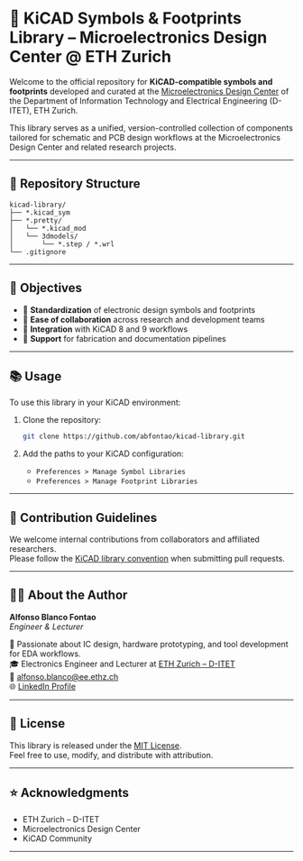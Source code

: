 # 📐 KiCAD Symbols & Footprints Library – Microelectronics Design Center @ ETH Zurich

Welcome to the official repository for **KiCAD-compatible symbols and footprints** developed and curated at the [Microelectronics Design Center](http://www.dz.ethz.ch/) of the Department of Information Technology and Electrical Engineering (D-ITET), ETH Zurich.

This library serves as a unified, version-controlled collection of components tailored for schematic and PCB design workflows at the Microelectronics Design Center and related research projects.

---

## 📁 Repository Structure

```text
kicad-library/
├── *.kicad_sym
├── *.pretty/
│   └── *.kicad_mod
│   └── 3dmodels/
│       └── *.step / *.wrl
└── .gitignore
```
 
---

## 🎯 Objectives

- 📌 **Standardization** of electronic design symbols and footprints  
- 🧪 **Ease of collaboration** across research and development teams  
- 🧰 **Integration** with KiCAD 8 and 9 workflows  
- 📎 **Support** for fabrication and documentation pipelines

---

## 📚 Usage

To use this library in your KiCAD environment:

1. Clone the repository:
    ```bash
    git clone https://github.com/abfontao/kicad-library.git
    ```

2. Add the paths to your KiCAD configuration:
    - `Preferences > Manage Symbol Libraries`
    - `Preferences > Manage Footprint Libraries`

---

## 📏 Contribution Guidelines

We welcome internal contributions from collaborators and affiliated researchers.  
Please follow the [KiCAD library convention](https://klc.kicad.org/) when submitting pull requests.

---

## 👨‍💻 About the Author

**Alfonso Blanco Fontao**  
_Engineer & Lecturer_

🔬 Passionate about IC design, hardware prototyping, and tool development for EDA workflows.  
🎓 Electronics Engineer and Lecturer at [ETH Zurich – D-ITET](https://www.ethz.ch/en.html)  
📧 alfonso.blanco@ee.ethz.ch  
🌐 [LinkedIn Profile](https://www.linkedin.com/in/alfonso-blanco-fontao-b6214726/)

---

## 📝 License

This library is released under the [MIT License](LICENSE).  
Feel free to use, modify, and distribute with attribution.

---

## ⭐️ Acknowledgments

- ETH Zurich – D-ITET
- Microelectronics Design Center
- KiCAD Community

---
